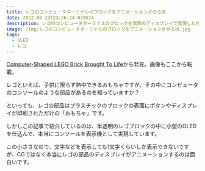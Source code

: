 ```yaml
---
title: レゴのコンピュータターミナルのブロックをアニメーションさせる技
date: 2022-08-23T23:26:24.079574
description: レゴのコンピュータターミナルのブロックを実際のディスプレイで実現した作例を紹介します
image: /img/レゴのコンピュータターミナルのブロックをアニメーションさせる技.jpg
tags:
  - OLED
  - レゴ
---
```

[Computer-Shaped LEGO Brick Brought To Life](https://hackaday.com/2022/06/08/computer-shaped-lego-brick-brought-to-life/)から発見。画像もここから転載。

レゴといえば、子供に限らず熱中できるおもちゃですが、その中にコンピュータのコンソールのような部品があるのを知っていますか？

といっても、レゴの部品はプラスチックのブロックの表面にボタンやディスプレイが印刷されただけの「おもちゃ」です。

しかしこの記事で紹介しているのは、半透明のレゴブロックの中に小型のOLEDを仕込んで、本当にコンソールを表示機として実現しています。

この小ささなので、文字などを表示しても1文字くらいしか表示できないですが、CGではなく本当にレゴの部品のディスプレイがアニメーションするのは面白いです。


